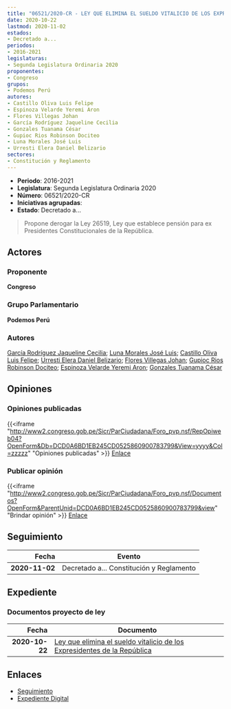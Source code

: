 ```yaml
---
title: "06521/2020-CR - LEY QUE ELIMINA EL SUELDO VITALICIO DE LOS EXPRESIDENTES DE LA REPÚBLICA"
date: 2020-10-22
lastmod: 2020-11-02
estados:
- Decretado a...
periodos:
- 2016-2021
legislaturas:
- Segunda Legislatura Ordinaria 2020
proponentes:
- Congreso
grupos:
- Podemos Perú
autores:
- Castillo Oliva Luis Felipe
- Espinoza Velarde Yeremi Aron
- Flores Villegas Johan
- García Rodríguez Jaqueline Cecilia
- Gonzales Tuanama César
- Gupioc Rios Robinson Dociteo
- Luna Morales José Luis
- Urresti Elera Daniel Belizario
sectores:
- Constitución y Reglamento
---
```

- **Periodo**: 2016-2021
- **Legislatura**: Segunda Legislatura Ordinaria 2020
- **Número**: 06521/2020-CR
- **Iniciativas agrupadas**: 
- **Estado**: Decretado a...

> Propone derogar la Ley 26519, Ley que establece pensión para ex Presidentes Constitucionales de la República.


## Actores

### Proponente

**Congreso**

### Grupo Parlamentario

**Podemos Perú**

### Autores

[García Rodríguez Jaqueline Cecilia](mailto:mailto:jgarciar@congreso.gob.pe); [Luna Morales José Luis](mailto:mailto:jlunam@congreso.gob.pe); [Castillo Oliva Luis Felipe](mailto:mailto:lcastilloo@congreso.gob.pe); [Urresti Elera Daniel Belizario](mailto:mailto:durresti@congreso.gob.pe); [Flores Villegas Johan](mailto:mailto:jfloresv@congreso.gob.pe); [Gupioc Rios Robinson Dociteo](mailto:mailto:rgupioc@congreso.gob.pe); [Espinoza Velarde Yeremi Aron](mailto:mailto:yespinoza@congreso.gob.pe); [Gonzales Tuanama César](mailto:mailto:cgonzales@congreso.gob.pe)

## Opiniones

### Opiniones publicadas

{{<iframe "http://www2.congreso.gob.pe/Sicr/ParCiudadana/Foro_pvp.nsf/RepOpiweb04?OpenForm&Db=DCD0A6BD1EB245CD0525860900783799&View=yyyy&Col=zzzzz" "Opiniones publicadas" >}}
[Enlace](http://www2.congreso.gob.pe/Sicr/ParCiudadana/Foro_pvp.nsf/RepOpiweb04?OpenForm&Db=DCD0A6BD1EB245CD0525860900783799&View=yyyy&Col=zzzzz)

### Publicar opinión

{{<iframe "http://www2.congreso.gob.pe/Sicr/ParCiudadana/Foro_pvp.nsf/Documentos?OpenForm&ParentUnid=DCD0A6BD1EB245CD0525860900783799&view" "Brindar opinión" >}}
[Enlace](http://www2.congreso.gob.pe/Sicr/ParCiudadana/Foro_pvp.nsf/Documentos?OpenForm&ParentUnid=DCD0A6BD1EB245CD0525860900783799&view)


## Seguimiento

| Fecha | Evento |
|------:|--------|
| **2020-11-02** | Decretado a... Constitución y Reglamento |

## Expediente

### Documentos proyecto de ley

| Fecha | Documento |
|------:|-----------|
| **2020-10-22** | [Ley que elimina el sueldo vitalicio de los Expresidentes de la República](http://www.leyes.congreso.gob.pe/Documentos/2016_2021/Proyectos_de_Ley_y_de_Resoluciones_Legislativas/PL06521-20201022.pdf) |

## Enlaces

- [Seguimiento](http://www2.congreso.gob.pe/Sicr/TraDocEstProc/CLProLey2016.nsf/f7fff46988ca05b1052578e100829cc7/a4bf983b85bf6334052586090082d115?OpenDocument)
- [Expediente Digital](http://www2.congreso.gob.pe/Sicr/TraDocEstProc/Expvirt_2011.nsf/visbusqptramdoc1621/06521?opendocument)

